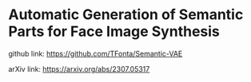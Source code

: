 # Automatic Generation of Semantic Parts for Face Image Synthesis

github link: https://github.com/TFonta/Semantic-VAE

arXiv link: https://arxiv.org/abs/2307.05317
